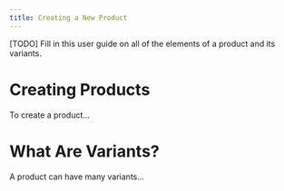 ```yaml
---
title: Creating a New Product
---
```


[TODO] Fill in this user guide on all of the elements of a product and its variants.

# Creating Products

To create a product…

# What Are Variants?

A product can have many variants...
